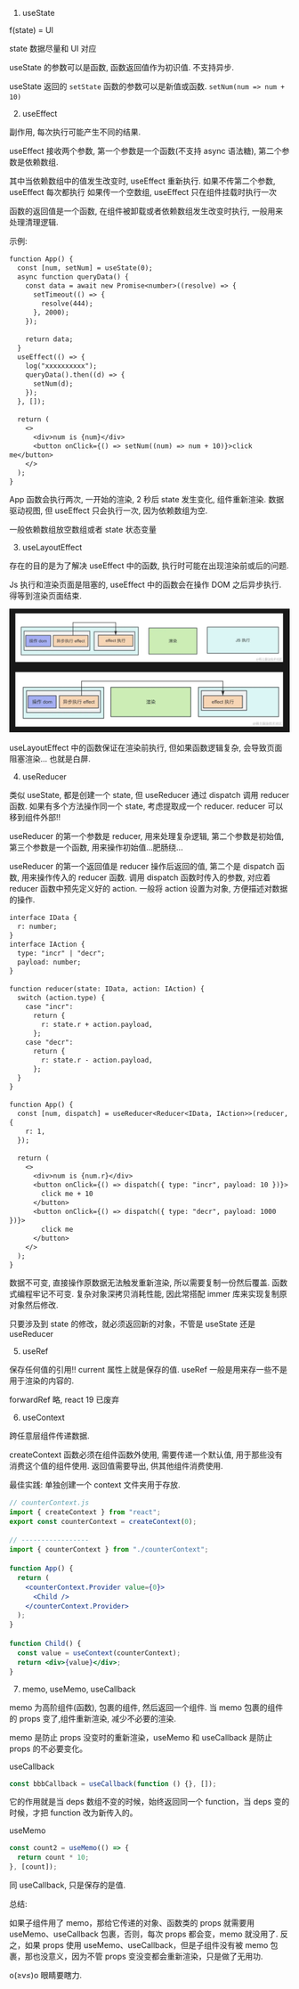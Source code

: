 1. useState

f(state) = UI

state 数据尽量和 UI 对应

useState 的参数可以是函数, 函数返回值作为初识值. 不支持异步.

useState 返回的 `setState` 函数的参数可以是新值或函数.
`setNum(num => num + 10)`

2. useEffect

副作用, 每次执行可能产生不同的结果.

useEffect 接收两个参数, 第一个参数是一个函数(不支持 async 语法糖), 第二个参数是依赖数组.

其中当依赖数组中的值发生改变时, useEffect 重新执行.
如果不传第二个参数, useEffect 每次都执行
如果传一个空数组, useEffect 只在组件挂载时执行一次

函数的返回值是一个函数, 在组件被卸载或者依赖数组发生改变时执行, 一般用来处理清理逻辑.

示例:

```tsx
function App() {
  const [num, setNum] = useState(0);
  async function queryData() {
    const data = await new Promise<number>((resolve) => {
      setTimeout(() => {
        resolve(444);
      }, 2000);
    });

    return data;
  }
  useEffect(() => {
    log("xxxxxxxxxx");
    queryData().then((d) => {
      setNum(d);
    });
  }, []);

  return (
    <>
      <div>num is {num}</div>
      <button onClick={() => setNum((num) => num + 10)}>click me</button>
    </>
  );
}
```

App 函数会执行两次, 一开始的渲染, 2 秒后 state 发生变化, 组件重新渲染.
数据驱动视图, 但 useEffect 只会执行一次, 因为依赖数组为空.

一般依赖数组放空数组或者 state 状态变量

3. useLayoutEffect

存在的目的是为了解决 useEffect 中的函数, 执行时可能在出现渲染前或后的问题.

Js 执行和渲染页面是阻塞的, useEffect 中的函数会在操作 DOM 之后异步执行. 得等到渲染页面结束.

![react 通关秘籍 02](<../img/Screenshot 2024-12-15 at 13.15.27.png>)

useLayoutEffect 中的函数保证在渲染前执行, 但如果函数逻辑复杂, 会导致页面阻塞渲染... 也就是白屏.

4. useReducer

类似 useState, 都是创建一个 state, 但 useReducer 通过 dispatch 调用 reducer 函数.
如果有多个方法操作同一个 state, 考虑提取成一个 reducer. reducer 可以移到组件外部!!

useReducer 的第一个参数是 reducer, 用来处理复杂逻辑, 第二个参数是初始值, 第三个参数是一个函数, 用来操作初始值...肥肠绕...

useReducer 的第一个返回值是 reducer 操作后返回的值, 第二个是 dispatch 函数, 用来操作传入的 reducer 函数.
调用 dispatch 函数时传入的参数, 对应着 reducer 函数中预先定义好的 action.
一般将 action 设置为对象, 方便描述对数据的操作.

```tsx
interface IData {
  r: number;
}
interface IAction {
  type: "incr" | "decr";
  payload: number;
}

function reducer(state: IData, action: IAction) {
  switch (action.type) {
    case "incr":
      return {
        r: state.r + action.payload,
      };
    case "decr":
      return {
        r: state.r - action.payload,
      };
  }
}

function App() {
  const [num, dispatch] = useReducer<Reducer<IData, IAction>>(reducer, {
    r: 1,
  });

  return (
    <>
      <div>num is {num.r}</div>
      <button onClick={() => dispatch({ type: "incr", payload: 10 })}>
        click me + 10
      </button>
      <button onClick={() => dispatch({ type: "decr", payload: 1000 })}>
        click me
      </button>
    </>
  );
}
```

数据不可变, 直接操作原数据无法触发重新渲染, 所以需要复制一份然后覆盖. 函数式编程牢记不可变.
复杂对象深拷贝消耗性能, 因此常搭配 immer 库来实现复制原对象然后修改.

只要涉及到 state 的修改，就必须返回新的对象，不管是 useState 还是 useReducer

5. useRef

保存任何值的引用!! current 属性上就是保存的值.
useRef 一般是用来存一些不是用于渲染的内容的.

forwardRef 略, react 19 已废弃

6. useContext

跨任意层组件传递数据.

createContext 函数必须在组件函数外使用, 需要传递一个默认值, 用于那些没有消费这个值的组件使用.
返回值需要导出, 供其他组件消费使用.

最佳实践: 单独创建一个 context 文件夹用于存放.

```jsx
// counterContext.js
import { createContext } from "react";
export const counterContext = createContext(0);

// -----------------
import { counterContext } from "./counterContext";

function App() {
  return (
    <counterContext.Provider value={0}>
      <Child />
    </counterContext.Provider>
  );
}

function Child() {
  const value = useContext(counterContext);
  return <div>{value}</div>;
}
```

7. memo, useMemo, useCallback

memo 为高阶组件(函数), 包裹的组件, 然后返回一个组件.
当 memo 包裹的组件的 props 变了,组件重新渲染, 减少不必要的渲染.

memo 是防止 props 没变时的重新渲染，useMemo 和 useCallback 是防止 props 的不必要变化。

useCallback

```jsx
const bbbCallback = useCallback(function () {}, []);
```

它的作用就是当 deps 数组不变的时候，始终返回同一个 function，当 deps 变的时候，才把 function 改为新传入的。

useMemo

```jsx
const count2 = useMemo(() => {
  return count * 10;
}, [count]);
```

同 useCallback, 只是保存的是值.

总结:

如果子组件用了 memo，那给它传递的对象、函数类的 props 就需要用 useMemo、useCallback 包裹，否则，每次 props 都会变，memo 就没用了.
反之，如果 props 使用 useMemo、useCallback，但是子组件没有被 memo 包裹，那也没意义，因为不管 props 变没变都会重新渲染，只是做了无用功.

o(≥v≤)o 眼睛要瞎力.
